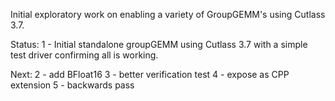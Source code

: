 Initial exploratory work on enabling a variety of GroupGEMM's using Cutlass 3.7.

Status:
1 - Initial standalone groupGEMM using Cutlass 3.7 with a simple test driver confirming all is working.

Next:
2 - add BFloat16
3 - better verification test
4 - expose as CPP extension
5 - backwards pass
